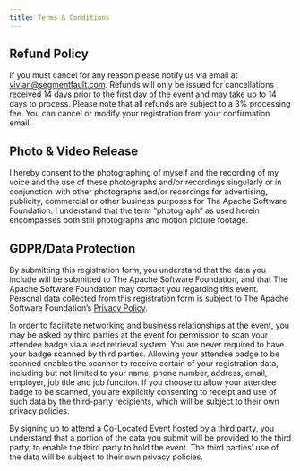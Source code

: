 ```yaml
---
title: Terms & Conditions 
---
```


## Refund Policy

If you must cancel for any reason please notify us via email at [vivian@segmentfault.com](mailto:vivian@segmentfault.com). Refunds will only be issued for cancellations received 14 days prior to the first day of the event and may take up to 14 days to process. Please note that all refunds are subject to a 3% processing fee. You can cancel or modify your registration from your confirmation email.

## Photo & Video Release

I hereby consent to the photographing of myself and the recording of my voice and the use of these photographs and/or recordings singularly or in conjunction with other photographs and/or recordings for advertising, publicity, commercial or other business purposes for The Apache Software Foundation. I understand that the term “photograph” as used herein encompasses both still photographs and motion picture footage.

## GDPR/Data Protection

By submitting this registration form, you understand that the data you include will be submitted to The Apache Software Foundation, and that The Apache Software Foundation may contact you regarding this event. Personal data collected from this registration form is subject to The Apache Software Foundation’s [Privacy Policy](https://privacy.apache.org/policies/privacy-policy-public.html).

In order to facilitate networking and business relationships at the event, you may be asked by third parties at the event for permission to scan your attendee badge via a lead retrieval system. You are never required to have your badge scanned by third parties. Allowing your attendee badge to be scanned enables the scanner to receive certain of your registration data, including but not limited to your name, phone number, address, email, employer, job title and job function. If you choose to allow your attendee badge to be scanned, you are explicitly consenting to receipt and use of such data by the third-party recipients, which will be subject to their own privacy policies.

By signing up to attend a Co-Located Event hosted by a third party, you understand that a portion of the data you submit will be provided to the third party, to enable the third party to hold the event. The third parties’ use of the data will be subject to their own privacy policies.
